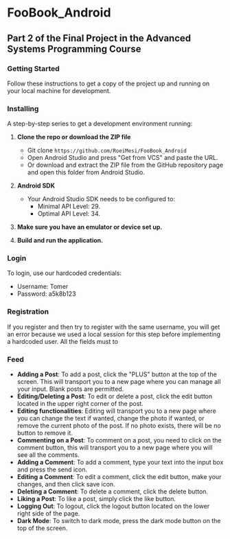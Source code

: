 # FooBook_Android
## Part 2 of the Final Project in the Advanced Systems Programming Course

### Getting Started
Follow these instructions to get a copy of the project up and running on your local machine for development.

### Installing
A step-by-step series to get a development environment running:

1. **Clone the repo or download the ZIP file**
    - Git clone `https://github.com/RoeiMesi/FooBook_Android`
    - Open Android Studio and press "Get from VCS" and paste the URL.
    - Or download and extract the ZIP file from the GitHub repository page and open this folder from Android Studio.

2. **Android SDK**
    - Your Android Studio SDK needs to be configured to:
        - Minimal API Level: 29.
        - Optimal API Level: 34.

3. **Make sure you have an emulator or device set up.**
4. **Build and run the application.**

### Login
To login, use our hardcoded credentials:
- Username: Tomer
- Password: a5k8b123

### Registration
If you register and then try to register with the same username, you will get an error because we used a local session for this step before implementing a hardcoded user. All the fields must to

### Feed
- **Adding a Post**: To add a post, click the "PLUS" button at the top of the screen. This will transport you to a new page where you can manage all your input. Blank posts are permitted.
- **Editing/Deleting a Post**: To edit or delete a post, click the edit button located in the upper right corner of the post.
- **Editing functionalities**: Editing will transport you to a new page where you can change the text if wanted, change the photo if wanted, or remove the current photo of the post. If no photo exists, there will be no button to remove it.
- **Commenting on a Post**: To comment on a post, you need to click on the comment button, this will transport you to a new page where you will see all the comments.
- **Adding a Comment**: To add a comment, type your text into the input box and press the send icon.
- **Editing a Comment**: To edit a comment, click the edit button, make your changes, and then click save icon.
- **Deleting a Comment**: To delete a comment, click the delete button.
- **Liking a Post**: To like a post, simply click the like button.
- **Logging Out**: To logout, click the logout button located on the lower right side of the page.
- **Dark Mode**: To switch to dark mode, press the dark mode button on the top of the screen.
